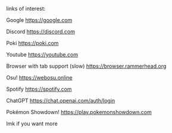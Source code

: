 links of interest:

Google 
https://google.com

 Discord 
https://discord.com

 Poki
 https://poki.com

Youtube
 https://youtube.com

 Browser with tab support (slow) 
https://browser.rammerhead.org

Osu! 
https://webosu.online

Spotify
 https://spotify.com

ChatGPT 
https://chat.openai.com/auth/login

Pokémon Showdown! https://play.pokemonshowdown.com

lmk if you want more
